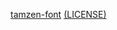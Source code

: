 [tamzen-font](https://github.com/sunaku/tamzen-font) [(LICENSE)](https://github.com/sunaku/tamzen-font/blob/master/LICENSE)
